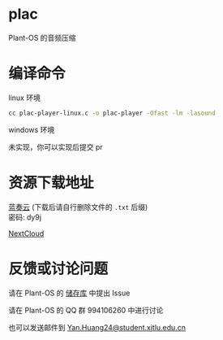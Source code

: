 # plac
Plant-OS 的音频压缩

# 编译命令

linux 环境

```sh
cc plac-player-linux.c -o plac-player -Ofast -lm -lasound
```

windows 环境

未实现，你可以实现后提交 pr

# 资源下载地址

[蓝奏云](https://wwyp.lanzoul.com/b002u8dyyd) (下载后请自行删除文件的 `.txt` 后缀)<br>
密码: dy9j

[NextCloud](https://copi144.eu.org:2000/index.php/s/doZgrjGMsqZDBdN)

# 反馈或讨论问题

请在 Plant-OS 的 [储存库](https://github.com/plos-clan/Plant-OS) 中提出 Issue

请在 Plant-OS 的 QQ 群 994106260 中进行讨论

也可以发送邮件到 Yan.Huang24@student.xjtlu.edu.cn
